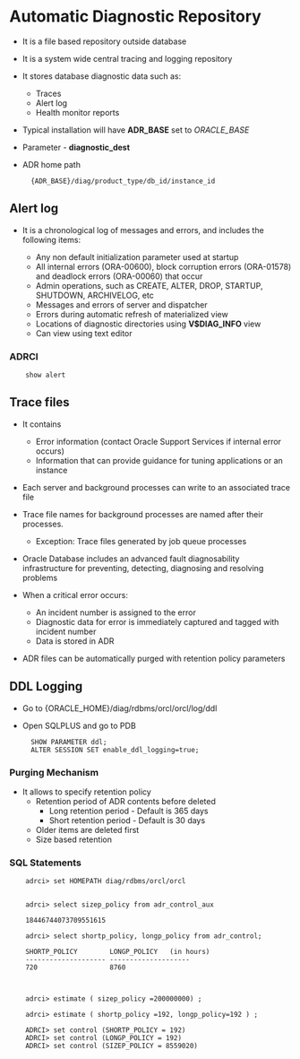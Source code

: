 # Automatic Diagnostic Repository

* It is a file based repository outside database

* It is a system wide central tracing and logging repository

* It stores database diagnostic data such as:
    - Traces
    - Alert log
    - Health monitor reports

* Typical installation will have **ADR_BASE** set to *ORACLE_BASE*

* Parameter - **diagnostic_dest**

* ADR home path

        {ADR_BASE}/diag/product_type/db_id/instance_id


## Alert log

* It is a chronological log of messages and errors, and includes the following items:

    - Any non default initialization parameter used at startup
    - All internal errors (ORA-00600), block corruption errors (ORA-01578) and deadlock errors (ORA-00060) that occur
    - Admin operations, such as CREATE, ALTER, DROP, STARTUP, SHUTDOWN, ARCHIVELOG, etc
    - Messages and errors of server and dispatcher
    - Errors during automatic refresh of materialized view
    - Locations of diagnostic directories using **V$DIAG_INFO** view
    - Can view using text editor 

### ADRCI

        show alert


## Trace files

* It contains
    - Error information (contact Oracle Support Services if internal error occurs)
    - Information that can provide guidance for tuning applications or an instance

* Each server and background processes can write to an associated trace file

* Trace file names for background processes are named after their processes.
    - Exception: Trace files generated by job queue processes

* Oracle Database includes an advanced fault diagnosability infrastructure for preventing, detecting, diagnosing and resolving problems

* When a critical error occurs:
    - An incident number is assigned to the error
    - Diagnostic data for error is immediately captured and tagged with incident number
    - Data is stored in ADR

* ADR files can be automatically purged with retention policy parameters


## DDL Logging

* Go to {ORACLE_HOME}/diag/rdbms/orcl/orcl/log/ddl
* Open SQLPLUS and go to PDB

        SHOW PARAMETER ddl;
        ALTER SESSION SET enable_ddl_logging=true;

### Purging Mechanism

* It allows to specify retention policy
    - Retention period of ADR contents before deleted
        * Long retention period - Default is 365 days
        * Short retention period - Default is 30 days
    - Older items are deleted first
    - Size based retention


### SQL Statements


        adrci> set HOMEPATH diag/rdbms/orcl/orcl


        adrci> select sizep_policy from adr_control_aux

        18446744073709551615

        adrci> select shortp_policy, longp_policy from adr_control;

        SHORTP_POLICY        LONGP_POLICY   (in hours)      
        -------------------- -------------------- 
        720                  8760  

        

        adrci> estimate ( sizep_policy =200000000) ;

        adrci> estimate ( shortp_policy =192, longp_policy=192 ) ;

        ADRCI> set control (SHORTP_POLICY = 192)
        ADRCI> set control (LONGP_POLICY = 192)
        ADRCI> set control (SIZEP_POLICY = 8559020)